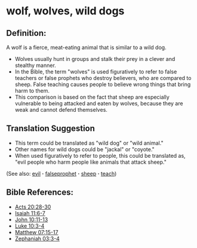# wolf, wolves, wild dogs #

## Definition: ##

A wolf is a fierce, meat-eating animal that is similar to a wild dog.

* Wolves usually hunt in groups and stalk their prey in a clever and stealthy manner.
* In the Bible, the term "wolves" is used figuratively to refer to false teachers or false prophets who destroy believers, who are compared to sheep. False teaching causes people to believe wrong things that bring harm to them.
* This comparison is based on the fact that sheep are especially vulnerable to being attacked and eaten by wolves, because they are weak and cannot defend themselves.

## Translation Suggestion ##

* This term could be translated as "wild dog" or "wild animal."
* Other names for wild dogs could be "jackal" or "coyote."
* When used figuratively to refer to people, this could be translated as, "evil people who harm people like animals that attack sheep."

(See also: [evil](../kt/evil.md) **·** [falseprophet](../other/falseprophet.md) **·** [sheep](../other/sheep.md) **·** [teach](../other/teach.md))

## Bible References: ##

* [Acts 20:28-30](https://door43.org/en/bible/notes/act/20/28)
* [Isaiah 11:6-7](https://door43.org/en/bible/notes/isa/11/06)
* [John 10:11-13](https://door43.org/en/bible/notes/jhn/10/11)
* [Luke 10:3-4](https://door43.org/en/bible/notes/luk/10/03)
* [Matthew 07:15-17](https://door43.org/en/bible/notes/mat/07/15)
* [Zephaniah 03:3-4](https://door43.org/en/bible/notes/zep/03/03)


